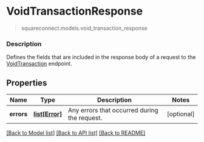 # VoidTransactionResponse
> squareconnect.models.void_transaction_response

### Description

Defines the fields that are included in the response body of a request to the [VoidTransaction](#endpoint-voidtransaction) endpoint.

## Properties
Name | Type | Description | Notes
------------ | ------------- | ------------- | -------------
**errors** | [**list[Error]**](Error.md) | Any errors that occurred during the request. | [optional] 

[[Back to Model list]](../README.md#documentation-for-models) [[Back to API list]](../README.md#documentation-for-api-endpoints) [[Back to README]](../README.md)


